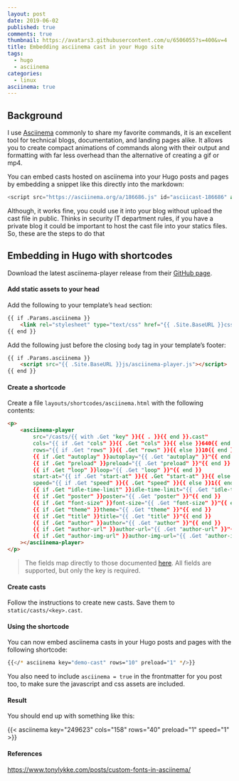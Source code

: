 ```yaml
---
layout: post
date: 2019-06-02
published: true
comments: true
thumbnail: https://avatars3.githubusercontent.com/u/6506055?s=400&v=4
title: Embedding asciinema cast in your Hugo site
tags:
  - hugo
  - asciinema
categories:
  - linux
asciinema: true
---
```


Background
-------

I use [Asciinema](https://github.com/asciinema/asciinema) commonly to share my favorite commands, it is an excellent tool for technical blogs, documentation, and landing pages alike. It allows you to create compact animations of commands along with their output and formatting with far less overhead than the alternative of creating a gif or mp4.

You can embed casts hosted on asciinema into your Hugo posts and pages by embedding a snippet like this directly into the markdown:

```js
<script src="https://asciinema.org/a/186686.js" id="asciicast-186686" async></script>
```

Although, it works fine, you could use it into your blog without upload the cast file in public. Thinks in security IT department rules, if you have a private blog it could be important to host the cast file into your statics files. So, these are the steps to do that

## Embedding in Hugo with shortcodes

Download the latest asciinema-player release from their [GitHub page](https://github.com/asciinema/asciinema-player/releases).

#### Add static assets to your head

Add the following to your template’s `head` section:

```html
{{ if .Params.asciinema }}
    <link rel="stylesheet" type="text/css" href="{{ .Site.BaseURL }}css/asciinema-player.css" />
{{ end }}
```
Add the following just before the closing `body` tag in your template’s footer:

```html
{{ if .Params.asciinema }}
    <script src="{{ .Site.BaseURL }}js/asciinema-player.js"></script>
{{ end }}
```

#### Create a shortcode

Create a file `layouts/shortcodes/asciinema.html` with the following contents:

```html
<p>
    <asciinema-player
        src="/casts/{{ with .Get "key" }}{{ . }}{{ end }}.cast"
        cols="{{ if .Get "cols" }}{{ .Get "cols" }}{{ else }}640{{ end }}"
        rows="{{ if .Get "rows" }}{{ .Get "rows" }}{{ else }}10{{ end }}"
        {{ if .Get "autoplay" }}autoplay="{{ .Get "autoplay" }}"{{ end }}
        {{ if .Get "preload" }}preload="{{ .Get "preload" }}"{{ end }}
        {{ if .Get "loop" }}loop="{{ .Get "loop" }}"{{ end }}
        start-at="{{ if .Get "start-at" }}{{ .Get "start-at" }}{{ else }}0{{ end }}"
        speed="{{ if .Get "speed" }}{{ .Get "speed" }}{{ else }}1{{ end }}"
        {{ if .Get "idle-time-limit" }}idle-time-limit="{{ .Get "idle-time-limit" }}"{{ end }}
        {{ if .Get "poster" }}poster="{{ .Get "poster" }}"{{ end }}
        {{ if .Get "font-size" }}font-size="{{ .Get "font-size" }}"{{ end }}
        {{ if .Get "theme" }}theme="{{ .Get "theme" }}"{{ end }}
        {{ if .Get "title" }}title="{{ .Get "title" }}"{{ end }}
        {{ if .Get "author" }}author="{{ .Get "author" }}"{{ end }}
        {{ if .Get "author-url" }}author-url="{{ .Get "author-url" }}"{{ end }}
        {{ if .Get "author-img-url" }}author-img-url="{{ .Get "author-img-url" }}"{{ end }}
    ></asciinema-player>
</p>
```
> The fields map directly to those documented [here](https://github.com/asciinema/asciinema-player#asciinema-player-element-attributes). All fields are supported, but only the key is required.

#### Create casts

Follow the instructions to create new casts. Save them to `static/casts/<key>.cast`.

#### Using the shortcode

You can now embed asciinema casts in your Hugo posts and pages with the following shortcode:

```sh
{{</* asciinema key="demo-cast" rows="10" preload="1" */>}}
```
You also need to include `asciinema = true` in the frontmatter for you post too, to make sure the javascript and css assets are included.

#### Result

You should end up with something like this:

{{< asciinema key="249623" cols="158" rows="40" preload="1" speed="1" >}}

#### References 

https://www.tonylykke.com/posts/custom-fonts-in-asciinema/
